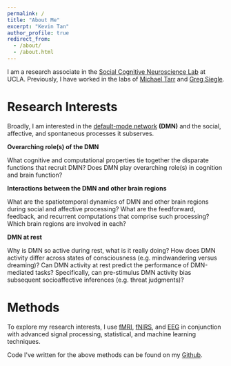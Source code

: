 ```yaml
---
permalink: /
title: "About Me"
excerpt: "Kevin Tan"
author_profile: true
redirect_from: 
  - /about/
  - /about.html
---
```

I am a research associate in the [Social Cognitive Neuroscience Lab](http://www.scn.ucla.edu) at UCLA. Previously, I have worked in the labs of [Michael Tarr](http://tarrlab.org) and [Greg Siegle](http://www.wpic.pitt.edu/research/pican/).

Research Interests
======
Broadly, I am interested in the [default-mode network](https://en.wikipedia.org/wiki/Default_mode_network) **(DMN)** and the social, affective, and spontaneous processes it subserves. 

**Overarching role(s) of the DMN**

What cognitive and computational properties tie together the disparate functions that recruit DMN? Does DMN play overarching role(s) in cognition and brain function?

**Interactions between the DMN and other brain regions**

What are the spatiotemporal dynamics of DMN and other brain regions during social and affective processing? What are the feedforward, feedback, and recurrent computations that comprise such processing? Which brain regions are involved in each?

**DMN at rest**

Why is DMN so active during rest, what is it really doing? How does DMN activity differ across states of consciousness (e.g. mindwandering versus dreaming)? Can DMN activity at rest predict the performance of DMN-mediated tasks? Specifically, can pre-stimulus DMN activity bias subsequent socioaffective inferences (e.g. threat judgments)? 

Methods
======
To explore my research interests, I use [fMRI](https://en.wikipedia.org/wiki/Functional_magnetic_resonance_imaging), [fNIRS](https://en.wikipedia.org/wiki/Functional_near-infrared_spectroscopy), and [EEG](https://en.wikipedia.org/wiki/Electroencephalography) in conjunction with advanced signal processing, statistical, and machine learning techniques.

Code I've written for the above methods can be found on my [Github](https://github.com/kevmtan).
